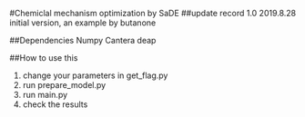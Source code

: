 #Chemiclal mechanism optimization by SaDE
##update record
1.0 2019.8.28
initial version, an example by butanone

##Dependencies
Numpy
Cantera
deap

##How to use this 
1. change your parameters in get_flag.py
2. run prepare_model.py
3. run main.py
4. check the results

